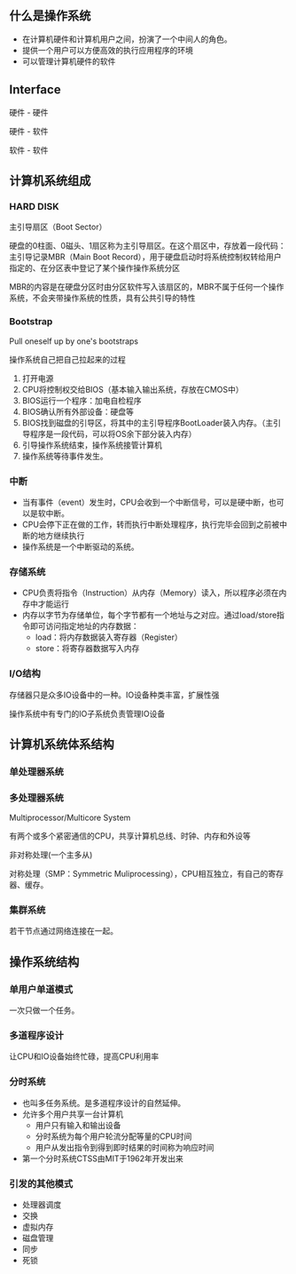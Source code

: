 ## 什么是操作系统

- 在计算机硬件和计算机用户之间，扮演了一个中间人的角色。
- 提供一个用户可以方便高效的执行应用程序的环境
- 可以管理计算机硬件的软件

## Interface

硬件 - 硬件

硬件 - 软件

软件 - 软件

## 计算机系统组成

### HARD DISK

主引导扇区（Boot Sector）

硬盘的0柱面、0磁头、1扇区称为主引导扇区。在这个扇区中，存放着一段代码：主引导记录MBR（Main Boot Record），用于硬盘启动时将系统控制权转给用户指定的、在分区表中登记了某个操作操作系统分区

MBR的内容是在硬盘分区时由分区软件写入该扇区的，MBR不属于任何一个操作系统，不会夹带操作系统的性质，具有公共引导的特性

### Bootstrap

Pull oneself up by one's bootstraps

操作系统自己把自己拉起来的过程

1. 打开电源
2. CPU将控制权交给BIOS（基本输入输出系统，存放在CMOS中）
3. BIOS运行一个程序：加电自检程序
4. BIOS确认所有外部设备：硬盘等
5. BIOS找到磁盘的引导区，将其中的主引导程序BootLoader装入内存。（主引导程序是一段代码，可以将OS余下部分装入内存）
6. 引导操作系统结束，操作系统接管计算机
7. 操作系统等待事件发生。

### 中断

- 当有事件（event）发生时，CPU会收到一个中断信号，可以是硬中断，也可以是软中断。
- CPU会停下正在做的工作，转而执行中断处理程序，执行完毕会回到之前被中断的地方继续执行
- 操作系统是一个中断驱动的系统。

### 存储系统

- CPU负责将指令（Instruction）从内存（Memory）读入，所以程序必须在内存中才能运行
- 内存以字节为存储单位，每个字节都有一个地址与之对应。通过load/store指令即可访问指定地址的内存数据：
  - load：将内存数据装入寄存器（Register）
  - store：将寄存器数据写入内存

### I/O结构

存储器只是众多IO设备中的一种。IO设备种类丰富，扩展性强

操作系统中有专门的IO子系统负责管理IO设备

## 计算机系统体系结构

### 单处理器系统

### 多处理器系统

Multiprocessor/Multicore System

有两个或多个紧密通信的CPU，共享计算机总线、时钟、内存和外设等

非对称处理(一个主多从)

对称处理（SMP：Symmetric Muliprocessing），CPU相互独立，有自己的寄存器、缓存。

### 集群系统

若干节点通过网络连接在一起。

## 操作系统结构

### 单用户单道模式

一次只做一个任务。

### 多道程序设计

让CPU和IO设备始终忙碌，提高CPU利用率

### 分时系统

- 也叫多任务系统。是多道程序设计的自然延伸。
- 允许多个用户共享一台计算机
  - 用户只有输入和输出设备
  - 分时系统为每个用户轮流分配等量的CPU时间
  - 用户从发出指令到得到即时结果的时间称为响应时间
- 第一个分时系统CTSS由MIT于1962年开发出来

### 引发的其他模式

- 处理器调度
- 交换
- 虚拟内存
- 磁盘管理
- 同步
- 死锁